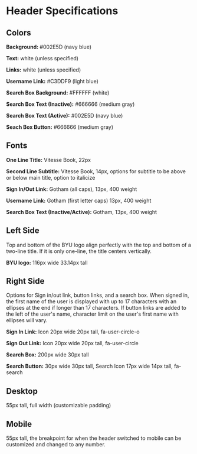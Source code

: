 # Header Specifications

## Colors
__Background:__ #002E5D (navy blue)

__Text:__ white (unless specified)

__Links:__ white (unless specified)

__Username Link:__ #C3DDF9 (light blue)

__Search Box Background:__ #FFFFFF (white)

__Search Box Text (Inactive):__ #666666 (medium gray)

__Search Box Text (Active):__ #002E5D (navy blue)

__Seach Box Button:__ #666666 (medium gray)

## Fonts
__One Line Title:__ Vitesse Book, 22px

__Second Line Subtitle:__ Vitesse Book, 14px, options for subtitle to be above or below main title, option to italicize

__Sign In/Out Link:__ Gotham (all caps), 13px, 400 weight

__Username Link:__ Gotham (first letter caps) 13px, 400 weight

__Search Box Text (Inactive/Active):__ Gotham, 13px, 400 weight

## Left Side
Top and bottom of the BYU logo align perfectly with the top and bottom of a two-line title. If it is only one-line, the title centers vertically.

__BYU logo:__ 116px wide 33.14px tall

## Right Side
Options for Sign in/out link, button links, and a search box. When signed in, the first name of the user is displayed with up to 17 characters with an ellipses at the end if longer than 17 characters. If button links are added to the left of the user's name, character limit on the user's first name with ellipses will vary.

__Sign In Link:__ Icon 20px wide 20px tall, fa-user-circle-o 

__Sign Out Link:__ Icon 20px wide 20px tall, fa-user-circle

__Search Box:__ 200px wide 30px tall

__Search Button:__ 30px wide 30px tall, Search Icon 17px wide 14px tall, fa-search

## Desktop
55px tall, full width (customizable padding)

## Mobile
55px tall, the breakpoint for when the header switched to mobile can be customized and changed to any number.
